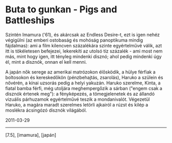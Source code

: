 # Buta to gunkan - Pigs and Battleships

Szintén Imamura ('61), és akárcsak az Endless Desire-t, ezt is igen nehéz végigülni (az emberi ostobaság és mohóság panoptikuma mindig fájdalmas): ami a film kilencven százalékára szinte egyértelművé válik, azt itt is tökéletesen befejezei, lekerekíti az utolsó tíz százalék - ami most nem más, mint hogy igen, itt tényleg mindenki disznó; ahol pedig mindenki úgy él, mint a disznók, onnan el kell menni.

A japán nők serege az amerikai matrózokon élősködik, a hülye férfiak a boltosokon és kereskedőkön (pénzbehajtás, zsarolás), Haruko a szülein és nővérén, a kínai uzsorás pedig a helyi yakuzán. Haruko szerelme, Kinta, a fiatal bamba férfi, még utoljára meghempergőzik a sárban ("engem csak a disznók értenek meg"): a fényképezés, a tömegjelenetek és az állandó vizuális párhuzamok egyértelművé teszik a mondanivalót. Végezetül Haruko, a magára maradt szerelmes letörli ajkairól a rúzst és kilép a moslékra ácsingózó disznók világából.

2011-03-29 

----

[7.5], [imamura], [japán]